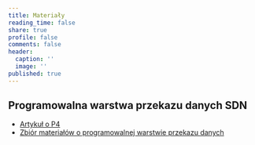 ```yaml
---
title: Materiały
reading_time: false
share: true
profile: false
comments: false
header:
  caption: ''
  image: ''
published: true
---
```


## Programowalna warstwa przekazu danych SDN

- [Artykuł o P4](https://www.sigcomm.org/sites/default/files/ccr/papers/2014/July/0000000-0000004.pdf)
- [Zbiór materiałów o programowalnej warstwie przekazu danych](https://rg0now.github.io/prog_dataplane_reading_list/README.html)
